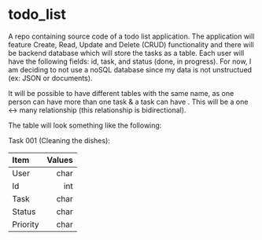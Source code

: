 # todo_list
A repo containing source code of a todo list application. The application 
will feature Create, Read, Update and Delete (CRUD) functionality and there
will be backend database which will store the tasks as a table. Each user will have
the following fields: id, task, and status (done, in progress). For now, I am deciding to not use a noSQL database since my data is not unstructued (ex:
JSON or documents). 

It will be possible to have different tables with the same name, as one person can have more than one task & a task can have . This will be a one <-> many relationship (this relationship is bidirectional). 

The table will look something like the following: 

Task 001 (Cleaning the dishes): 

| Item              |  Values  | 
| :---------------- |  ------: |
| User              |   char   |
| Id                |   int    |
| Task              |   char   | 
| Status            |   char   | 
| Priority          |   char   |